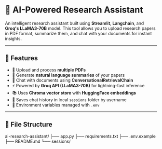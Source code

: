 # 🤖 AI-Powered Research Assistant

An intelligent research assistant built using **Streamlit**, **Langchain**, and **Groq's LLaMA3-70B** model. This tool allows you to upload research papers in PDF format, summarize them, and chat with your documents for instant insights.

---

## 🚀 Features

- 📄 Upload and process **multiple PDFs**
- 🧠 Generate **natural language summaries** of your papers
- 💬 Chat with documents using **ConversationalRetrievalChain**
- ⚡ Powered by **Groq API (LLaMA3-70B)** for lightning-fast inference
- 📚 Uses **Chroma vector store** with **HuggingFace embeddings**
- 💾 Saves chat history in local `sessions` folder by username
- 🔐 Environment variables managed with `.env`

---

## 📂 File Structure

ai-research-assistant/
├── app.py
├── requirements.txt
├── .env.example
├── README.md
└── sessions/
